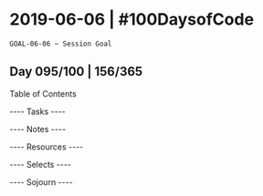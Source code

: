 # 2019-06-06 | #100DaysofCode

    GOAL-06-06 ~ Session Goal

## Day 095/100 | 156/365

Table of Contents

---- Tasks ----


---- Notes ----


---- Resources ----


---- Selects ----


---- Sojourn ----

